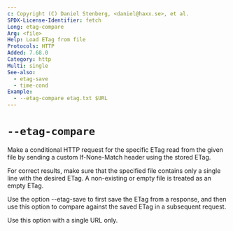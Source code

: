 ```yaml
---
c: Copyright (C) Daniel Stenberg, <daniel@haxx.se>, et al.
SPDX-License-Identifier: fetch
Long: etag-compare
Arg: <file>
Help: Load ETag from file
Protocols: HTTP
Added: 7.68.0
Category: http
Multi: single
See-also:
  - etag-save
  - time-cond
Example:
  - --etag-compare etag.txt $URL
---
```


# `--etag-compare`

Make a conditional HTTP request for the specific ETag read from the given file
by sending a custom If-None-Match header using the stored ETag.

For correct results, make sure that the specified file contains only a single
line with the desired ETag. A non-existing or empty file is treated as an
empty ETag.

Use the option --etag-save to first save the ETag from a response, and then
use this option to compare against the saved ETag in a subsequent request.

Use this option with a single URL only.
